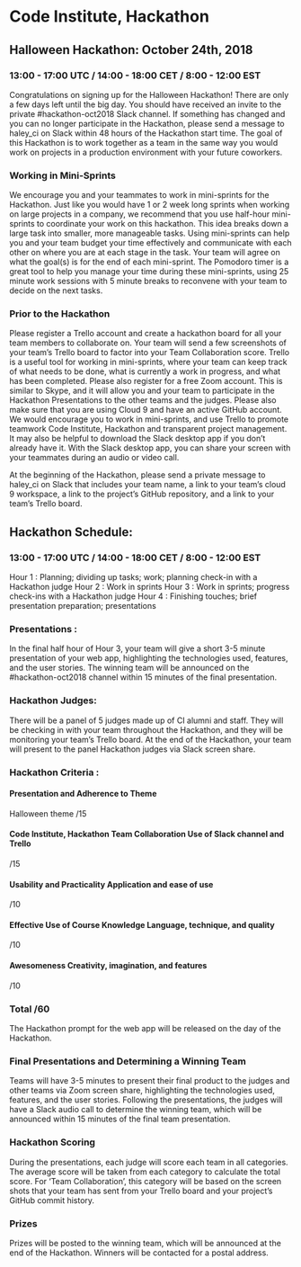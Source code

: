 # Code Institute, Hackathon
## Halloween Hackathon: October 24th, 2018
### 13:00 - 17:00 UTC / 14:00 - 18:00 CET / 8:00 - 12:00 EST

Congratulations on signing up for the Halloween Hackathon! There are only a few days
left until the big day. You should have received an invite to the private
#hackathon-oct2018 Slack channel. If something has changed and you can no longer
participate in the Hackathon, please send a message to haley_ci on Slack within 48
hours of the Hackathon start time.
The goal of this Hackathon is to work together as a team in the same way you would
work on projects in a production environment with your future coworkers.

### Working in Mini-Sprints

We encourage you and your teammates to work in mini-sprints for the Hackathon. Just
like you would have 1 or 2 week long sprints when working on large projects in a
company, we recommend that you use half-hour mini-sprints to coordinate your work
on this hackathon. This idea breaks down a large task into smaller, more manageable
tasks. Using mini-sprints can help you and your team budget your time effectively and
communicate with each other on where you are at each stage in the task. Your team
will agree on what the goal(s) is for the end of each mini-sprint. The Pomodoro timer is
a great tool to help you manage your time during these mini-sprints, using 25 minute
work sessions with 5 minute breaks to reconvene with your team to decide on the next
tasks.

### Prior to the Hackathon

Please register a Trello account and create a hackathon board for all your team
members to collaborate on. Your team will send a few screenshots of your team’s
Trello board to factor into your Team Collaboration score. Trello is a useful tool for
working in mini-sprints, where your team can keep track of what needs to be done,
what is currently a work in progress, and what has been completed.
Please also register for a free Zoom account. This is similar to Skype, and it will allow
you and your team to participate in the Hackathon Presentations to the other teams
and the judges.
Please also make sure that you are using Cloud 9 and have an active GitHub account.
We would encourage you to work in mini-sprints, and use Trello to promote teamwork
Code Institute, Hackathon
and transparent project management. It may also be helpful to download the Slack
desktop app if you don’t already have it. With the Slack desktop app, you can share
your screen with your teammates during an audio or video call.

At the beginning of the Hackathon, please send a private message to haley_ci on Slack
that includes your team name, a link to your team’s cloud 9 workspace, a link to the
project’s GitHub repository, and a link to your team’s Trello board.

## Hackathon Schedule:
### 13:00 - 17:00 UTC / 14:00 - 18:00 CET / 8:00 - 12:00 EST

Hour 1 : Planning; dividing up tasks; work; planning check-in with a Hackathon judge
Hour 2 : Work in sprints
Hour 3 : Work in sprints; progress check-ins with a Hackathon judge
Hour 4 : Finishing touches; brief presentation preparation; presentations

### Presentations :

In the final half hour of Hour 3, your team will give a short 3-5 minute presentation of
your web app, highlighting the technologies used, features, and the user stories. The
winning team will be announced on the #hackathon-oct2018 channel within 15 minutes
of the final presentation.

### Hackathon Judges:

There will be a panel of 5 judges made up of CI alumni and staff. They will be checking
in with your team throughout the Hackathon, and they will be monitoring your team’s
Trello board. At the end of the Hackathon, your team will present to the panel
Hackathon judges via Slack screen share.

### Hackathon Criteria :
#### Presentation and Adherence to Theme
Halloween theme
/15

#### Code Institute, Hackathon Team Collaboration Use of Slack channel and Trello
/15

#### Usability and Practicality Application and ease of use
/10

#### Effective Use of Course Knowledge Language, technique, and quality
/10

#### Awesomeness Creativity, imagination, and features
/10

### Total /60

The Hackathon prompt for the web app will be released on the day of the Hackathon.

### Final Presentations and Determining a Winning Team
Teams will have 3-5 minutes to present their final product to the judges and other
teams via Zoom screen share, highlighting the technologies used, features, and the
user stories. Following the presentations, the judges will have a Slack audio call to
determine the winning team, which will be announced within 15 minutes of the final
team presentation.

### Hackathon Scoring
During the presentations, each judge will score each team in all categories. The
average score will be taken from each category to calculate the total score. For ‘Team
Collaboration’, this category will be based on the screen shots that your team has sent
from your Trello board and your project’s GitHub commit history.

### Prizes
Prizes will be posted to the winning team, which will be announced at the end of the
Hackathon. Winners will be contacted for a postal address.
